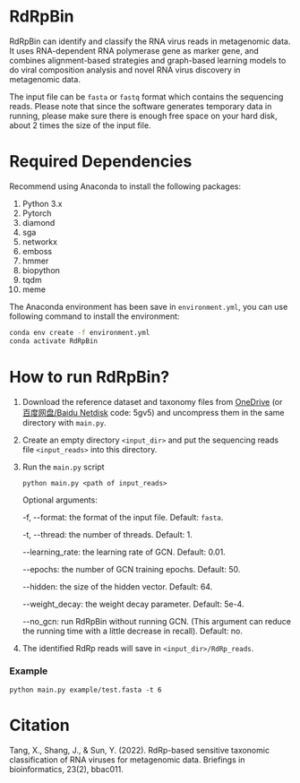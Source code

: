 # RdRpBin

RdRpBin can identify and classify the RNA virus reads in metagenomic data. It uses RNA-dependent RNA polymerase gene as marker gene, and combines alignment-based strategies and graph-based learning models to do viral composition analysis and novel RNA virus discovery in metagenomic data.

The input file can be `fasta` or `fastq` format which contains the sequencing reads. Please note that since the software generates temporary data in running, please make sure there is enough free space on your hard disk, about 2 times the size of the input file.



# Required Dependencies

Recommend using Anaconda to install the following packages:

1. Python 3.x
2. Pytorch
3. diamond
4. sga
5. networkx
6. emboss
7. hmmer
8. biopython
9. tqdm
10. meme

The Anaconda environment has been save in `environment.yml`, you can use following command to install the environment:

```bash
conda env create -f environment.yml
conda activate RdRpBin
```



# How to run RdRpBin?

1. Download the reference dataset and taxonomy files from [OneDrive](https://portland-my.sharepoint.com/:f:/g/personal/xubotang2-c_my_cityu_edu_hk/EjViwW1ComFDjo7TeRCN9-4Bqv3wpRAN9oXyWYWNJ1L9gw?e=ClO00i)  (or  [百度网盘/Baidu Netdisk](https://pan.baidu.com/s/1NeOjjicVL5KChp4T5ArlyQ)  code: 5gv5) and uncompress them in the same directory with `main.py`.

2. Create an empty directory `<input_dir>` and put the sequencing reads file `<input_reads>` into this directory.

3. Run the `main.py` script

   `python main.py <path of input_reads>`

   Optional arguments:

   -f, --format: the format of the input file. Default: `fasta`.

   -t, --thread: the number of threads. Default: 1.

   --learning_rate: the learning rate of GCN. Default: 0.01.

   --epochs: the number of GCN training epochs. Default: 50.

   --hidden: the size of the hidden vector. Default: 64.

   --weight_decay: the weight decay parameter. Default: 5e-4.

   --no_gcn: run RdRpBin without running GCN. (This argument can reduce the running time with a little decrease in recall). Default: no.

4. The identified RdRp reads will save in `<input_dir>/RdRp_reads`.

### Example

```
python main.py example/test.fasta -t 6
```



# Citation
Tang, X., Shang, J., & Sun, Y. (2022). RdRp-based sensitive taxonomic classification of RNA viruses for metagenomic data. Briefings in bioinformatics, 23(2), bbac011.
